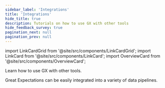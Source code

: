 ```yaml
---
sidebar_label: 'Integrations'
title: 'Integrations'
hide_title: true
description: Tutorials on how to use GX with other tools
hide_feedback_survey: true
pagination_next: null
pagination_prev: null
---
```


import LinkCardGrid from '@site/src/components/LinkCardGrid';
import LinkCard from '@site/src/components/LinkCard';
import OverviewCard from '@site/src/components/OverviewCard';

<OverviewCard title={frontMatter.title}>
  Learn how to use GX with other tools.
</OverviewCard>

Great Expectations can be easily integrated into a variety of data pipelines. 

<LinkCardGrid>

  <LinkCard topIcon label="Using GX with dbt" description="Learn how to use GX with dbt" to="/reference/learn/data_quality_use_cases/dbt_tutorial" icon="/img/actions_icon.svg"/>

</LinkCardGrid>